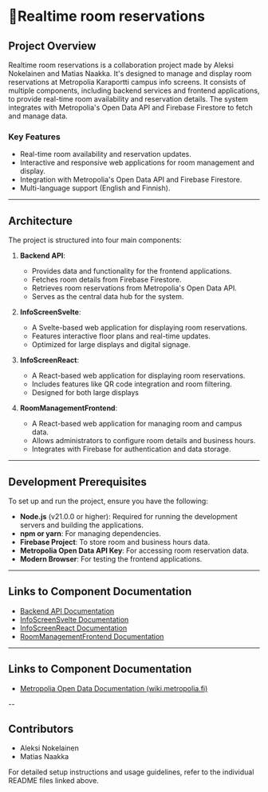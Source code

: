 # 🏫Realtime room reservations

## Project Overview

Realtime room reservations is a collaboration project made by Aleksi Nokelainen and Matias Naakka. It's designed to manage and display room reservations at Metropolia Karaportti campus info screens. It consists of multiple components, including backend services and frontend applications, to provide real-time room availability and reservation details. The system integrates with Metropolia's Open Data API and Firebase Firestore to fetch and manage data.

### Key Features
- Real-time room availability and reservation updates.
- Interactive and responsive web applications for room management and display.
- Integration with Metropolia's Open Data API and Firebase Firestore.
- Multi-language support (English and Finnish).

---

## Architecture

The project is structured into four main components:

1. **Backend API**:
   - Provides data and functionality for the frontend applications.
   - Fetches room details from Firebase Firestore.
   - Retrieves room reservations from Metropolia's Open Data API.
   - Serves as the central data hub for the system.

2. **InfoScreenSvelte**:
   - A Svelte-based web application for displaying room reservations.
   - Features interactive floor plans and real-time updates.
   - Optimized for large displays and digital signage.

3. **InfoScreenReact**:
   - A React-based web application for displaying room reservations.
   - Includes features like QR code integration and room filtering.
   - Designed for both large displays

4. **RoomManagementFrontend**:
   - A React-based web application for managing room and campus data.
   - Allows administrators to configure room details and business hours.
   - Integrates with Firebase for authentication and data storage.

---

## Development Prerequisites

To set up and run the project, ensure you have the following:

- **Node.js** (v21.0.0 or higher): Required for running the development servers and building the applications.
- **npm or yarn**: For managing dependencies.
- **Firebase Project**: To store room and business hours data.
- **Metropolia Open Data API Key**: For accessing room reservation data.
- **Modern Browser**: For testing the frontend applications.

---

## Links to Component Documentation

- [Backend API Documentation](./backend-api/README.md)
- [InfoScreenSvelte Documentation](./infoscreensvelte/README.md)
- [InfoScreenReact Documentation](./infoscreenreact/README.md)
- [RoomManagementFrontend Documentation](./RoomManagementFrontend/README.md)

---

## Links to Component Documentation

- [Metropolia Open Data Documentation (wiki.metropolia.fi)](https://wiki.metropolia.fi/display/opendata/Varaukset)

--

## Contributors

- Aleksi Nokelainen
- Matias Naakka

For detailed setup instructions and usage guidelines, refer to the individual README files linked above.
